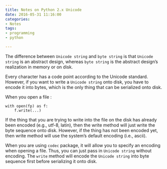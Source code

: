 ```yaml
---
title: Notes on Python 2.x Unicode
date: 2016-05-31 11:16:00
categories:
- Notes
tags:
- programming
- python

---
```



The difference between `Unicode string` and `byte string` is that `Unicode string` is an abstract design, whereas `byte string` is the abstract design’s realization in memory or on disk.  

Every character has a code point according to the Unicode standard. However, if you want to write a `Unicode string` onto disk, you have to encode it into bytes, which is the only thing that can be serialized onto disk. 

When you open a file : 
```
with open(fp) as f:
	f.write(...)
```
If the thing that you are trying to write into the file on the disk has already been encoded (e.g., utf-8, latin), then the write method will just write the byte sequence onto disk. However, if the thing has not been encoded yet, then write method will use the system’s default encoding (i.e., ascii). 

When you are using `codec` package, it will allow you to specify an encoding when opening a file. Thus, you can just pass in `Unicode string` without encoding. The `write` method will encode the `Unicode string` into byte sequence first before serializing it onto disk. 






